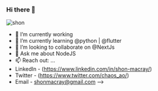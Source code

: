 ### Hi there 👋
![shon](https://www.rei.com/media/9d7204a0-eb71-4ee6-a89b-e430fb1e9dae?size=784x588)

- 🔭 I’m currently working 
- 🌱 I’m currently learning @python | @flutter
- 👯 I’m looking to collaborate on @NextJs
- 💬 Ask me about NodeJS
- 📫 Reach out: ...
- LinkedIn - (https://www.linkedin.com/in/shon-macray/)
- Twitter  - (https://www.twitter.com/chaos_ao/)
- Email    -  shonmacray@gmail.com
-->
